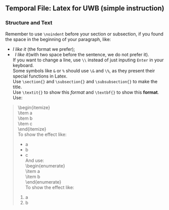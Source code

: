 ## Temporal File: Latex for UWB (simple instruction)
### Structure and Text
Remember to use `\noindent` before your section or subsection, if you found the space in the beginning of your paragraph, like:  
- *I like it* (the format we prefer);
- &ensp;*I like it*(with two space before the sentence, we do not prefer it).    
If you want to change a line, use `\\` instead of just inputing `Enter` in your keyboard.  
Some symbols like `&` or `%` should use `\&` and `\%`, as they present their special functions in Latex.  
Use `\section{}` and `\subsection{}` and `\subsubsection{}` to make the title.  
Use `\textit{}` to show this *format* and `\textbf{}` to show this **format**.  
Use:  
> \begin{itemize}  
> \item a    
> \item b  
> \item c  
> \end{itemize}  
To show the effect like:  
> - a  
> - b  
> - c  
And use:  
> \begin{enumerate}  
> \item a  
> \item b  
> \end{enumerate}  
To show the effect like:  
> 1. a  
> 2. b  
